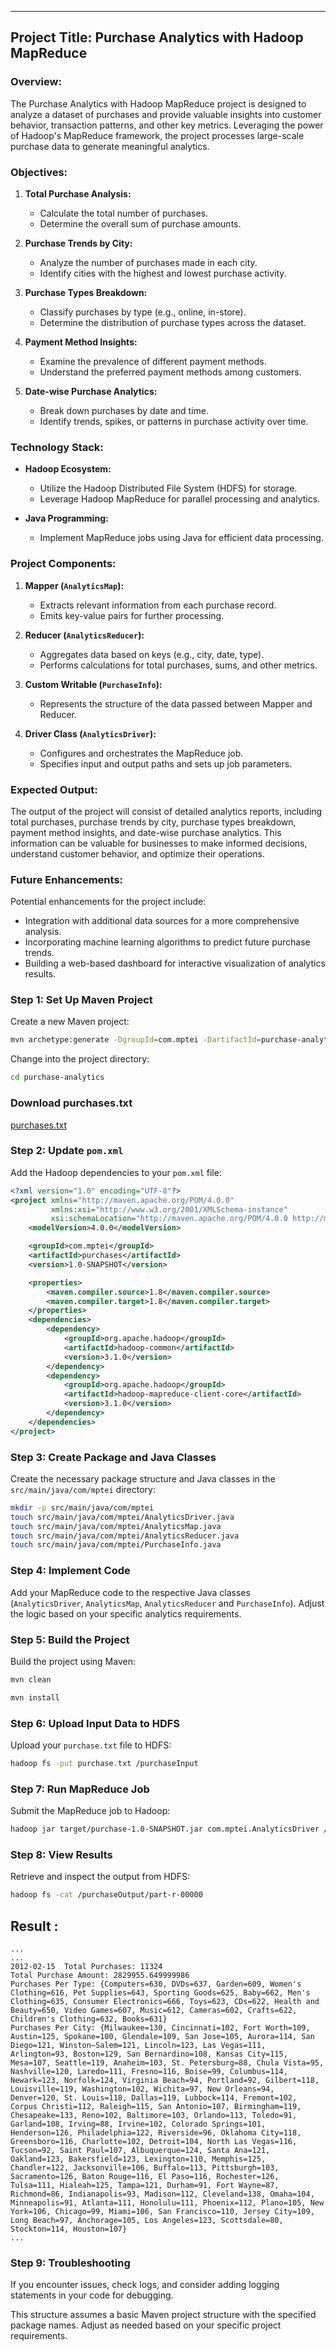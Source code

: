 
---

## Project Title: Purchase Analytics with Hadoop MapReduce

### Overview:

The Purchase Analytics with Hadoop MapReduce project is designed to analyze a dataset of purchases and provide valuable insights into customer behavior, transaction patterns, and other key metrics. Leveraging the power of Hadoop's MapReduce framework, the project processes large-scale purchase data to generate meaningful analytics.

### Objectives:

1. **Total Purchase Analysis:**
   - Calculate the total number of purchases.
   - Determine the overall sum of purchase amounts.

2. **Purchase Trends by City:**
   - Analyze the number of purchases made in each city.
   - Identify cities with the highest and lowest purchase activity.

3. **Purchase Types Breakdown:**
   - Classify purchases by type (e.g., online, in-store).
   - Determine the distribution of purchase types across the dataset.

4. **Payment Method Insights:**
   - Examine the prevalence of different payment methods.
   - Understand the preferred payment methods among customers.

5. **Date-wise Purchase Analytics:**
   - Break down purchases by date and time.
   - Identify trends, spikes, or patterns in purchase activity over time.

### Technology Stack:

- **Hadoop Ecosystem:**
  - Utilize the Hadoop Distributed File System (HDFS) for storage.
  - Leverage Hadoop MapReduce for parallel processing and analytics.

- **Java Programming:**
  - Implement MapReduce jobs using Java for efficient data processing.

### Project Components:

1. **Mapper (`AnalyticsMap`):**
   - Extracts relevant information from each purchase record.
   - Emits key-value pairs for further processing.

2. **Reducer (`AnalyticsReducer`):**
   - Aggregates data based on keys (e.g., city, date, type).
   - Performs calculations for total purchases, sums, and other metrics.

3. **Custom Writable (`PurchaseInfo`):**
   - Represents the structure of the data passed between Mapper and Reducer.

4. **Driver Class (`AnalyticsDriver`):**
   - Configures and orchestrates the MapReduce job.
   - Specifies input and output paths and sets up job parameters.

### Expected Output:

The output of the project will consist of detailed analytics reports, including total purchases, purchase trends by city, purchase types breakdown, payment method insights, and date-wise purchase analytics. This information can be valuable for businesses to make informed decisions, understand customer behavior, and optimize their operations.

### Future Enhancements:

Potential enhancements for the project include:
- Integration with additional data sources for a more comprehensive analysis.
- Incorporating machine learning algorithms to predict future purchase trends.
- Building a web-based dashboard for interactive visualization of analytics results.



### Step 1: Set Up Maven Project

Create a new Maven project:

```bash
mvn archetype:generate -DgroupId=com.mptei -DartifactId=purchase-analytics -DarchetypeArtifactId=maven-archetype-quickstart -DinteractiveMode=false
```

Change into the project directory:

```bash
cd purchase-analytics
```

### Download purchases.txt
[purchases.txt](https://drive.google.com/file/d/1qpjtuzJ7IP4G8_xRJC-lRZ0DfaaoC41c/view?usp=sharing)

### Step 2: Update `pom.xml`

Add the Hadoop dependencies to your `pom.xml` file:

```xml
<?xml version="1.0" encoding="UTF-8"?>
<project xmlns="http://maven.apache.org/POM/4.0.0"
         xmlns:xsi="http://www.w3.org/2001/XMLSchema-instance"
         xsi:schemaLocation="http://maven.apache.org/POM/4.0.0 http://maven.apache.org/xsd/maven-4.0.0.xsd">
    <modelVersion>4.0.0</modelVersion>

    <groupId>com.mptei</groupId>
    <artifactId>purchases</artifactId>
    <version>1.0-SNAPSHOT</version>

    <properties>
        <maven.compiler.source>1.8</maven.compiler.source>
        <maven.compiler.target>1.8</maven.compiler.target>
    </properties>
    <dependencies>
        <dependency>
            <groupId>org.apache.hadoop</groupId>
            <artifactId>hadoop-common</artifactId>
            <version>3.1.0</version>
        </dependency>
        <dependency>
            <groupId>org.apache.hadoop</groupId>
            <artifactId>hadoop-mapreduce-client-core</artifactId>
            <version>3.1.0</version>
        </dependency>
    </dependencies>
</project>
```

### Step 3: Create Package and Java Classes

Create the necessary package structure and Java classes in the `src/main/java/com/mptei` directory:

```bash
mkdir -p src/main/java/com/mptei
touch src/main/java/com/mptei/AnalyticsDriver.java
touch src/main/java/com/mptei/AnalyticsMap.java
touch src/main/java/com/mptei/AnalyticsReducer.java
touch src/main/java/com/mptei/PurchaseInfo.java

```

### Step 4: Implement Code

Add your MapReduce code to the respective Java classes (`AnalyticsDriver`, `AnalyticsMap`, `AnalyticsReducer` and `PurchaseInfo`). Adjust the logic based on your specific analytics requirements.

### Step 5: Build the Project

Build the project using Maven:

```bash
mvn clean 
```

```bash
mvn install
```

### Step 6: Upload Input Data to HDFS

Upload your `purchase.txt` file to HDFS:

```bash
hadoop fs -put purchase.txt /purchaseInput
```

### Step 7: Run MapReduce Job

Submit the MapReduce job to Hadoop:

```bash
hadoop jar target/purchase-1.0-SNAPSHOT.jar com.mptei.AnalyticsDriver /purchaseInput /purchaseOutput
```

### Step 8: View Results

Retrieve and inspect the output from HDFS:

```bash
hadoop fs -cat /purchaseOutput/part-r-00000
```

## Result :

```text
...
...
2012-02-15	Total Purchases: 11324
Total Purchase Amount: 2829955.649999986
Purchases Per Type: {Computers=630, DVDs=637, Garden=609, Women's Clothing=616, Pet Supplies=643, Sporting Goods=625, Baby=662, Men's Clothing=635, Consumer Electronics=666, Toys=623, CDs=622, Health and Beauty=650, Video Games=607, Music=612, Cameras=602, Crafts=622, Children's Clothing=632, Books=631}
Purchases Per City: {Milwaukee=130, Cincinnati=102, Fort Worth=109, Austin=125, Spokane=100, Glendale=109, San Jose=105, Aurora=114, San Diego=121, Winston–Salem=121, Lincoln=123, Las Vegas=111, Arlington=93, Boston=129, San Bernardino=108, Kansas City=115, Mesa=107, Seattle=119, Anaheim=103, St. Petersburg=88, Chula Vista=95, Nashville=120, Laredo=111, Fresno=116, Boise=99, Columbus=114, Newark=123, Norfolk=124, Virginia Beach=94, Portland=92, Gilbert=118, Louisville=119, Washington=102, Wichita=97, New Orleans=94, Denver=120, St. Louis=118, Dallas=119, Lubbock=114, Fremont=102, Corpus Christi=112, Raleigh=115, San Antonio=107, Birmingham=119, Chesapeake=133, Reno=102, Baltimore=103, Orlando=113, Toledo=91, Garland=108, Irving=88, Irvine=102, Colorado Springs=101, Henderson=126, Philadelphia=122, Riverside=96, Oklahoma City=118, Greensboro=116, Charlotte=102, Detroit=104, North Las Vegas=116, Tucson=92, Saint Paul=107, Albuquerque=124, Santa Ana=121, Oakland=123, Bakersfield=123, Lexington=110, Memphis=125, Chandler=122, Jacksonville=106, Buffalo=113, Pittsburgh=103, Sacramento=126, Baton Rouge=116, El Paso=116, Rochester=126, Tulsa=111, Hialeah=125, Tampa=121, Durham=91, Fort Wayne=87, Richmond=86, Indianapolis=93, Madison=112, Cleveland=138, Omaha=104, Minneapolis=91, Atlanta=111, Honolulu=111, Phoenix=112, Plano=105, New York=106, Chicago=99, Miami=106, San Francisco=110, Jersey City=109, Long Beach=97, Anchorage=105, Los Angeles=123, Scottsdale=80, Stockton=114, Houston=107}
...
```

### Step 9: Troubleshooting

If you encounter issues, check logs, and consider adding logging statements in your code for debugging.

This structure assumes a basic Maven project structure with the specified package names. Adjust as needed based on your specific project requirements.